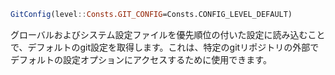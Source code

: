 ```julia
GitConfig(level::Consts.GIT_CONFIG=Consts.CONFIG_LEVEL_DEFAULT)
```

グローバルおよびシステム設定ファイルを優先順位の付いた設定に読み込むことで、デフォルトのgit設定を取得します。これは、特定のgitリポジトリの外部でデフォルトの設定オプションにアクセスするために使用できます。
